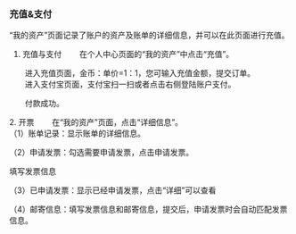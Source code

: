 ### **充值&支付**

“我的资产”页面记录了账户的资产及账单的详细信息，并可以在此页面进行充值。
1.	充值与支付
　　在个人中心页面的“我的资产”中点击“充值”。
<div style="text-align:center"><img data-src="1.png" width="500px" ></img>
</div>
　　进入充值页面，金币：单价=1：1，您可输入充值金额，提交订单。
<div style="text-align:center"><img data-src="2.png" width="400px" ></img>
</div>
　　进入支付宝页面，支付宝扫一扫或者点击右侧登陆账户支付。
<div style="text-align:center"><img data-src="3.png" width="400px" ></img>
</div>

　　付款成功。
<div style="text-align:center"><img data-src="4.png" width="400px" ></img>
</div>
 2. 开票
　　在“我的资产”页面，点击“详细信息”。
<div style="text-align:center"><img data-src="5.png" width="500px" ></img></div>
（1）账单记录：显示账单的详细信息。
<div style="text-align:center"><img data-src="6.png" width="500px" ></img>
</div>

（2）申请发票：勾选需要申请发票，点击申请发票。
<div style="text-align:center"><img data-src="7.png" width="500px" ></img>
</div>
填写发票信息
<div style="text-align:center"><img data-src="8.png" width="400px" ></img>
</div>

（3）已申请发票：显示已经申请发票，点击“详细”可以查看
<div style="text-align:center"><img data-src="9.png" width="400px" ></img>
</div>
（4）邮寄信息：填写发票信息和邮寄信息，提交后，申请发票时会自动匹配发票信息。
<div style="text-align:center"><img data-src="10.png" width="400px" ></img>
</div>